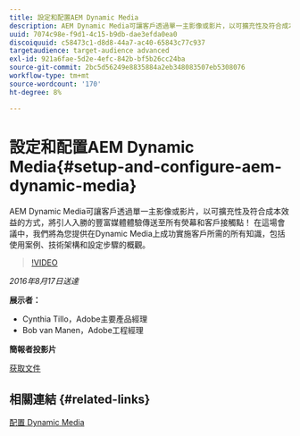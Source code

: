 ```yaml
---
title: 設定和配置AEM Dynamic Media
description: AEM Dynamic Media可讓客戶透過單一主影像或影片，以可擴充性及符合成本效益的方式，將引人入勝的豐富媒體體驗傳送至所有熒幕和客戶接觸點！  在這場會議中，我們將為您提供在Dynamic Media上成功實施客戶所需的所有知識，包括使用案例、技術架構和設定步驟的概觀。
uuid: 7074c98e-f9d1-4c15-b9db-dae3efda0ea0
discoiquuid: c58473c1-d8d8-44a7-ac40-65843c77c937
targetaudience: target-audience advanced
exl-id: 921a6fae-5d2e-4efc-842b-bf5b26cc24ba
source-git-commit: 2bc5d56249e8835884a2eb348083507eb5308076
workflow-type: tm+mt
source-wordcount: '170'
ht-degree: 8%

---
```


# 設定和配置AEM Dynamic Media{#setup-and-configure-aem-dynamic-media}

AEM Dynamic Media可讓客戶透過單一主影像或影片，以可擴充性及符合成本效益的方式，將引人入勝的豐富媒體體驗傳送至所有熒幕和客戶接觸點！  在這場會議中，我們將為您提供在Dynamic Media上成功實施客戶所需的所有知識，包括使用案例、技術架構和設定步驟的概觀。

>[!VIDEO](https://video.tv.adobe.com/v/19297/?quality=9)

*2016年8月17日送達*

**展示者：**

* Cynthia Tillo，Adobe主要產品經理
* Bob van Manen，Adobe工程經理

**簡報者投影片**

[获取文件](assets/aemgems-081716-dynamic-media-configuration.pdf)

## 相關連結 {#related-links}

[配置 Dynamic Media](https://docs.adobe.com/docs/cn/aem/6-2/administer/content/dynamic-media/config-dynamic.html)

<!--
[Get back to the Overview](https://helpx.adobe.com/experience-manager/kt/eseminars/gems/aem-index.html)
-->
